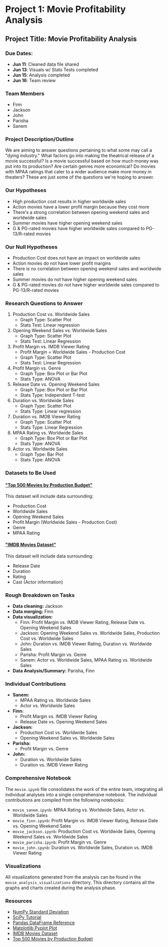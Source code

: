 # Project 1: Movie Profitability Analysis

## Project Title: Movie Profitability Analysis

### Due Dates:
- **Jun 11**: Cleaned data file shared
- **Jun 13**: Visuals w/ Stats Tests completed
- **Jun 15**: Analysis completed
- **Jun 16**: Team review

### Team Members
- Finn
- Jackson
- John
- Parisha
- Sanem

### Project Description/Outline
We are aiming to answer questions pertaining to what some may call a "dying industry." What factors go into making the theatrical release of a movie successful? Is a movie successful based on how much money was put into its production? Are certain genres more economical? Do movies with MPAA ratings that cater to a wider audience make more money in theaters? These are just some of the questions we're hoping to answer.

### Our Hypotheses
- High production cost results in higher worldwide sales
- Action movies have a lower profit margin because they cost more
- There's a strong correlation between opening weekend sales and worldwide sales
- Summer movies have higher opening weekend sales
- G & PG-rated movies have higher worldwide sales compared to PG-13/R-rated movies

### Our Null Hypotheses
- Production Cost does not have an impact on worldwide sales
- Action movies do not have lower profit margins
- There is no correlation between opening weekend sales and worldwide sales
- Summer movies do not have higher opening weekend sales
- G & PG-rated movies do not have higher worldwide sales compared to PG-13/R-rated movies

### Research Questions to Answer
1. Production Cost vs. Worldwide Sales
   - Graph Type: Scatter Plot
   - Stats Test: Linear regression
2. Opening Weekend Sales vs. Worldwide Sales
   - Graph Type: Scatter Plot
   - Stats Test: Linear Regression
3. Profit Margin vs. IMDB Viewer Rating
   - Profit Margin = Worldwide Sales - Production Cost
   - Graph Type: Scatter Plot
   - Stats Test: Linear Regression
4. Profit Margin vs. Genre
   - Graph Type: Box Plot or Bar Plot
   - Stats Type: ANOVA
5. Release Date vs. Opening Weekend Sales
   - Graph Type: Box Plot or Bar Plot
   - Stats Type: Independent T-test
6. Duration vs. Worldwide Sales
   - Graph Type: Scatter Plot
   - Stats Type: Linear regression
7. Duration vs. IMDB Viewer Rating
   - Graph Type: Scatter Plot
   - Stats Type: Linear Regression
8. MPAA Rating vs. Worldwide Sales
   - Graph Type: Box Plot or Bar Plot
   - Stats Type: ANOVA
9. Actor vs. Worldwide Sales
   - Graph Type: Bar Plot
   - Stats Type: ANOVA

### Datasets to Be Used
#### ["Top 500 Movies by Production Budget"](https://www.kaggle.com/datasets/mitchellharrison/top-500-movies-budget)
This dataset will include data surrounding:
- Production Cost
- Worldwide Sales
- Opening Weekend Sales
- Profit Margin (Worldwide Sales - Production Cost)
- Genre
- MPAA Rating

#### ["IMDB Movies Dataset"](https://www.kaggle.com/datasets/amanbarthwal/imdb-movies-data)
This dataset will include data surrounding:
- Release Date
- Duration
- Rating
- Cast (Actor information)

### Rough Breakdown on Tasks
- **Data cleaning:** Jackson
- **Data merging:** Finn
- **Data visualization:**
  - Finn: Profit Margin vs. IMDB Viewer Rating, Release Date vs. Opening Weekend Sales
  - Jackson: Opening Weekend Sales vs. Worldwide Sales, Production Cost vs. Worldwide Sales
  - John: Duration vs. IMDB Viewer Rating, Duration vs. Worldwide Sales
  - Parisha: Profit Margin vs. Genre
  - Sanem: Actor vs. Worldwide Sales, MPAA Rating vs. Worldwide Sales
- **Data Analysis/Summary:** Parisha, Finn

### Individual Contributions
- **Sanem:** 
  - MPAA Rating vs. Worldwide Sales
  - Actor vs. Worldwide Sales
- **Finn:** 
  - Profit Margin vs. IMDB Viewer Rating
  - Release Date vs. Opening Weekend Sales
- **Jackson:** 
  - Production Cost vs. Worldwide Sales
  - Opening Weekend Sales vs. Worldwide Sales
- **Parisha:** 
  - Profit Margin vs. Genre
- **John:** 
  - Duration vs. Worldwide Sales
  - Duration vs. IMDB Viewer Rating

### Comprehensive Notebook
The `movie.ipynb` file consolidates the work of the entire team, integrating all individual analyses into a single comprehensive notebook. The individual contributions are compiled from the following notebooks:
- `movie_sanem.ipynb`: MPAA Rating vs. Worldwide Sales, Actor vs. Worldwide Sales
- `movie_finn.ipynb`: Profit Margin vs. IMDB Viewer Rating, Release Date vs. Opening Weekend Sales
- `movie_jackson.ipynb`: Production Cost vs. Worldwide Sales, Opening Weekend Sales vs. Worldwide Sales
- `movie_parisha.ipynb`: Profit Margin vs. Genre
- `movie_john.ipynb`: Duration vs. Worldwide Sales, Duration vs. IMDB Viewer Rating

### Visualizations
All visualizations generated from the analysis can be found in the `movie_analysis_visualizations` directory. This directory contains all the graphs and charts created during the analysis phase.

### Resources
- [NumPy Standard Deviation](https://numpy.org/doc/stable/reference/generated/numpy.std.html)
- [SciPy Tutorial](https://docs.scipy.org/doc/scipy/tutorial/index.html)
- [Pandas DataFrame Reference](https://pandas.pydata.org/docs/reference/frame.html)
- [Matplotlib Pyplot Plot](https://matplotlib.org/stable/api/_as_gen/matplotlib.pyplot.plot.html)
- [IMDB Movies Dataset](https://www.kaggle.com/datasets/amanbarthwal/imdb-movies-data)
- [Top 500 Movies by Production Budget](https://www.kaggle.com/datasets/mitchellharrison/top-500-movies-budget?resource=download)

